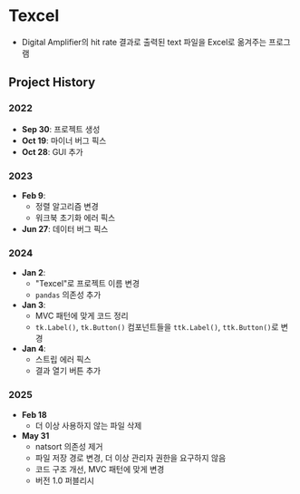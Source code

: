 # Texcel
- Digital Amplifier의 hit rate 결과로 출력된 text 파일을 Excel로 옮겨주는 프로그램
## Project History
### 2022

- **Sep 30**: 프로젝트 생성
- **Oct 19**: 마이너 버그 픽스
- **Oct 28**: GUI 추가

### 2023

- **Feb 9**:
  - 정렬 알고리즘 변경    
  - 워크북 초기화 에러 픽스
- **Jun 27**: 데이터 버그 픽스

### 2024

- **Jan 2**:
  - "Texcel"로 프로젝트 이름 변경
  - `pandas` 의존성 추가
- **Jan 3**:
  - MVC 패턴에 맞게 코드 정리
  - `tk.Label()`, `tk.Button()` 컴포넌트들을 `ttk.Label()`, `ttk.Button()`로 변경
- **Jan 4**:
  - 스트립 에러 픽스
  - 결과 열기 버튼 추가

### 2025

- **Feb 18**
  - 더 이상 사용하지 않는 파일 삭제
- **May 31**
  - natsort 의존성 제거
  - 파일 저장 경로 변경, 더 이상 관리자 권한을 요구하지 않음
  - 코드 구조 개선, MVC 패턴에 맞게 변경
  - 버전 1.0 퍼블리시
